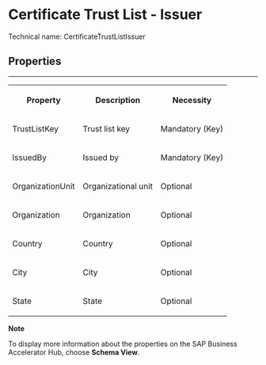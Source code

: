 <!-- loio265b4c85992e4288bcc638b6064744b9 -->

# Certificate Trust List - Issuer



Technical name: CertificateTrustListIssuer



<a name="loio265b4c85992e4288bcc638b6064744b9__section_Properties_CertificateTrustListIssuer"/>

## Properties

****


<table>
<tr>
<th valign="top">

Property

</th>
<th valign="top">

Description

</th>
<th valign="top">

Necessity

</th>
</tr>
<tr>
<td valign="top">

TrustListKey

</td>
<td valign="top">

Trust list key

</td>
<td valign="top">

Mandatory \(Key\)

</td>
</tr>
<tr>
<td valign="top">

IssuedBy

</td>
<td valign="top">

Issued by

</td>
<td valign="top">

Mandatory \(Key\)

</td>
</tr>
<tr>
<td valign="top">

OrganizationUnit

</td>
<td valign="top">

Organizational unit

</td>
<td valign="top">

Optional

</td>
</tr>
<tr>
<td valign="top">

Organization

</td>
<td valign="top">

Organization

</td>
<td valign="top">

Optional

</td>
</tr>
<tr>
<td valign="top">

Country

</td>
<td valign="top">

Country

</td>
<td valign="top">

Optional

</td>
</tr>
<tr>
<td valign="top">

City

</td>
<td valign="top">

City

</td>
<td valign="top">

Optional

</td>
</tr>
<tr>
<td valign="top">

State

</td>
<td valign="top">

State

</td>
<td valign="top">

Optional

</td>
</tr>
</table>



**Note**

To display more information about the properties on the SAP Business Accelerator Hub, choose **Schema View**.

